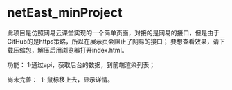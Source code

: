 # netEast_minProject
此项目是仿照网易云课堂实现的一个简单页面，对接的是网易的接口，但是由于GitHub的是https策略，所以在展示页会阻止了网易的接口；
要想查看效果，请下载压缩包，解压后用浏览器打开index.html。

功能： 1·通过api，获取后台的数据，到前端渲染列表；

尚未完善：
  1· 鼠标移上去，显示详情。
